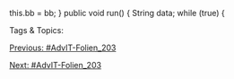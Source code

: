this.bb = bb;
}
public void run() {
String data;
while (true) {

   Tags & Topics:
   

[Previous: #AdvIT-Folien_203](AdvIT-Folien_203.md)

[Next: #AdvIT-Folien_203](AdvIT-Folien_203.md)